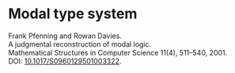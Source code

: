# Modal type system

Frank Pfenning and Rowan Davies.  
A judgmental reconstruction of modal logic.  
Mathematical Structures in Computer Science 11(4), 511–540, 2001.  
DOI: [10.1017/S0960129501003322](https://doi.org/10.1017/S0960129501003322).
